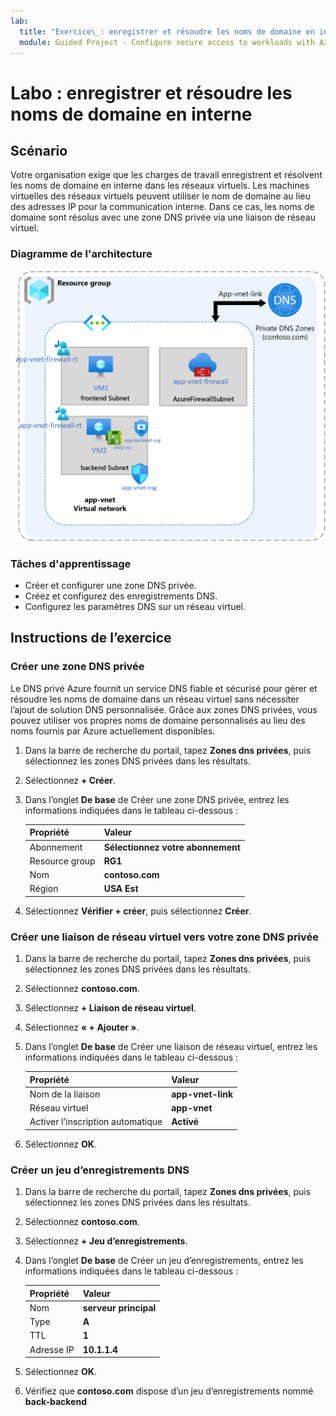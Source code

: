 ```yaml
---
lab:
  title: "Exercice\_: enregistrer et résoudre les noms de domaine en interne"
  module: Guided Project - Configure secure access to workloads with Azure virtual networking services
---
```


# Labo : enregistrer et résoudre les noms de domaine en interne

## Scénario

Votre organisation exige que les charges de travail enregistrent et résolvent les noms de domaine en interne dans les réseaux virtuels. Les machines virtuelles des réseaux virtuels peuvent utiliser le nom de domaine au lieu des adresses IP pour la communication interne. Dans ce cas, les noms de domaine sont résolus avec une zone DNS privée via une liaison de réseau virtuel.

### Diagramme de l'architecture

![Diagramme d’Azure DNS lié à un réseau virtuel.](../Media/task-5.png)

### Tâches d'apprentissage

- Créer et configurer une zone DNS privée.
- Créez et configurez des enregistrements DNS.
- Configurez les paramètres DNS sur un réseau virtuel.

## Instructions de l’exercice

### Créer une zone DNS privée

Le DNS privé Azure fournit un service DNS fiable et sécurisé pour gérer et résoudre les noms de domaine dans un réseau virtuel sans nécessiter l’ajout de solution DNS personnalisée. Grâce aux zones DNS privées, vous pouvez utiliser vos propres noms de domaine personnalisés au lieu des noms fournis par Azure actuellement disponibles.

1. Dans la barre de recherche du portail, tapez **Zones dns privées**, puis sélectionnez les zones DNS privées dans les résultats.

1. Sélectionnez **+ Créer**.

1. Dans l’onglet **De base** de Créer une zone DNS privée, entrez les informations indiquées dans le tableau ci-dessous :

    | Propriété       | Valeur                        |
    | :------------- | :--------------------------- |
    | Abonnement   | **Sélectionnez votre abonnement** |
    | Resource group | **RG1**                      |
    | Nom           | **contoso.com**              |
    | Région         | **USA Est**                  |

1. Sélectionnez **Vérifier + créer**, puis sélectionnez **Créer**.

### Créer une liaison de réseau virtuel vers votre zone DNS privée

1. Dans la barre de recherche du portail, tapez **Zones dns privées**, puis sélectionnez les zones DNS privées dans les résultats.

1. Sélectionnez **contoso.com**.

1. Sélectionnez **+ Liaison de réseau virtuel**.

1. Sélectionnez **« + Ajouter »**.

1. Dans l’onglet **De base** de Créer une liaison de réseau virtuel, entrez les informations indiquées dans le tableau ci-dessous :

    | Propriété                 | Valeur             |
    | :----------------------- | :---------------- |
    | Nom de la liaison                | **app-vnet-link** |
    | Réseau virtuel          | **app-vnet**      |
    | Activer l’inscription automatique | **Activé**       |

1. Sélectionnez **OK**.

### Créer un jeu d’enregistrements DNS

1. Dans la barre de recherche du portail, tapez **Zones dns privées**, puis sélectionnez les zones DNS privées dans les résultats.

1. Sélectionnez **contoso.com**.

1. Sélectionnez **+ Jeu d’enregistrements**.

1. Dans l’onglet **De base** de Créer un jeu d’enregistrements, entrez les informations indiquées dans le tableau ci-dessous :

    | Propriété   | Valeur        |
    | :--------- | :----------- |
    | Nom       | **serveur principal**  |
    | Type       | **A**        |
    | TTL        | **1**        |
    | Adresse IP | **10.1.1.4** |

1. Sélectionnez **OK**.

1. Vérifiez que **contoso.com** dispose d’un jeu d’enregistrements nommé **back-backend**
